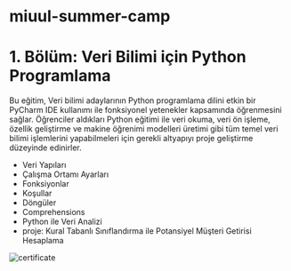 ﻿# miuul-summer-camp 
 
 # 1. Bölüm: Veri Bilimi için Python Programlama
Bu eğitim, Veri bilimi adaylarının Python programlama dilini etkin bir PyCharm IDE kullanımı ile fonksiyonel yetenekler kapsamında öğrenmesini sağlar. Öğrenciler aldıkları Python eğitimi ile veri okuma, veri ön işleme, özellik geliştirme ve makine öğrenimi modelleri üretimi gibi tüm temel veri bilimi işlemlerini yapabilmeleri için gerekli altyapıyı proje geliştirme düzeyinde edinirler.
* Veri Yapıları
* Çalışma Ortamı Ayarları
* Fonksiyonlar
* Koşullar
* Döngüler
* Comprehensions
* Python ile Veri Analizi
* proje: Kural Tabanlı Sınıflandırma ile Potansiyel Müşteri Getirisi Hesaplama
 
![certificate](https://user-images.githubusercontent.com/78090910/180031934-67e7927d-f357-4df4-b5dd-01e1bcb70f9c.JPG)
